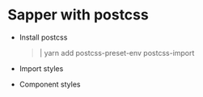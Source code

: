 # Sapper with postcss

- Install postcss
  > |
    yarn add postcss-preset-env postcss-import

- Import styles
- Component styles

